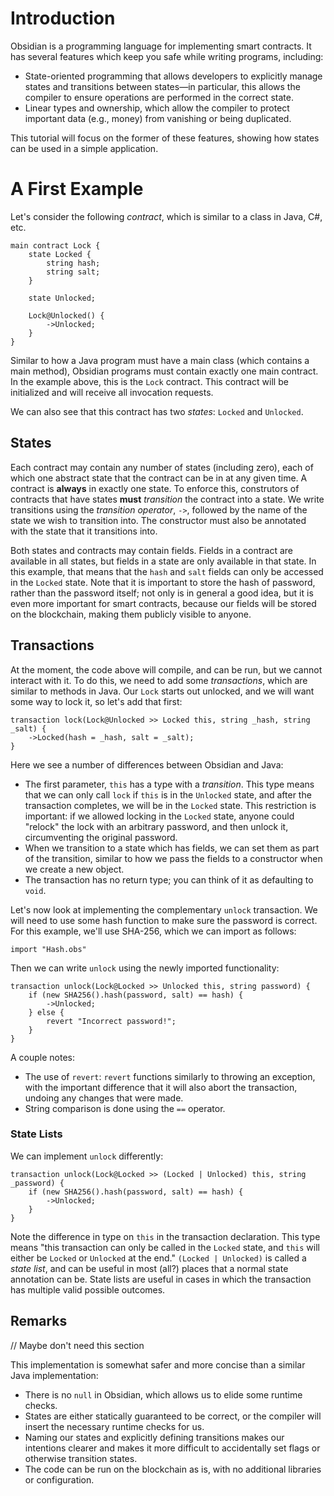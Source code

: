 # Introduction

Obsidian is a programming language for implementing smart contracts.
It has several features which keep you safe while writing programs, including:

- State-oriented programming that allows developers to explicitly manage states and transitions between states&mdash;in particular, this allows the compiler to ensure operations are performed in the correct state.
- Linear types and ownership, which allow the compiler to protect important data (e.g., money) from vanishing or being duplicated.

This tutorial will focus on the former of these features, showing how states can be used in a simple application.

# A First Example

Let's consider the following *contract*, which is similar to a class in Java, C#, etc.

```obsidian
main contract Lock {
    state Locked {
        string hash;
        string salt;
    }

    state Unlocked;

    Lock@Unlocked() {
        ->Unlocked;
    }
}
```

Similar to how a Java program must have a main class (which contains a main method), Obsidian programs must contain exactly one main contract.
In the example above, this is the `Lock` contract.
This contract will be initialized and will receive all invocation requests.

We can also see that this contract has two *states*: `Locked` and `Unlocked`.

## States

Each contract may contain any number of states (including zero), each of which one abstract state that the contract can be in at any given time.
A contract is **always** in exactly one state.
To enforce this, construtors of contracts that have states **must** *transition* the contract into a state.
We write transitions using the *transition operator*, `->`, followed by the name of the state we wish to transition into.
The constructor must also be annotated with the state that it transitions into.

Both states and contracts may contain fields.
Fields in a contract are available in all states, but fields in a state are only available in that state.
In this example, that means that the `hash` and `salt` fields can only be accessed in the `Locked` state.
Note that it is important to store the hash of password, rather than the password itself; not only is in general a good idea, but it is even more important for smart contracts, because our fields will be stored on the blockchain, making them publicly visible to anyone.

## Transactions

At the moment, the code above will compile, and can be run, but we cannot interact with it.
To do this, we need to add some *transactions*, which are similar to methods in Java.
Our `Lock` starts out unlocked, and we will want some way to lock it, so let's add that first:

```obsidian
transaction lock(Lock@Unlocked >> Locked this, string _hash, string _salt) {
    ->Locked(hash = _hash, salt = _salt);
}
```

Here we see a number of differences between Obsidian and Java:
- The first parameter, `this` has a type with a *transition*.
This type means that we can only call `lock` if `this` is in the `Unlocked` state, and after the transaction completes, we will be in the `Locked` state.
This restriction is important: if we allowed locking in the `Locked` state, anyone could "relock" the lock with an arbitrary password, and then unlock it, circumventing the original password.
- When we transition to a state which has fields, we can set them as part of the transition, similar to how we pass the fields to a constructor when we create a new object.
- The transaction has no return type; you can think of it as defaulting to `void`.

Let's now look at implementing the complementary `unlock` transaction.
We will need to use some hash function to make sure the password is correct.
For this example, we'll use SHA-256, which we can import as follows:

```obsidian
import "Hash.obs"
```

Then we can write `unlock` using the newly imported functionality:

```obsidian
transaction unlock(Lock@Locked >> Unlocked this, string password) {
    if (new SHA256().hash(password, salt) == hash) {
        ->Unlocked;
    } else {
        revert "Incorrect password!";
    }
}
```

A couple notes:
- The use of `revert`: `revert` functions similarly to throwing an exception, with the important difference that it will also abort the transaction, undoing any changes that were made.
- String comparison is done using the `==` operator.

### State Lists

We can implement `unlock` differently:

```obsidian
transaction unlock(Lock@Locked >> (Locked | Unlocked) this, string _password) {
    if (new SHA256().hash(password, salt) == hash) {
        ->Unlocked;
    }
}
```

Note the difference in type on `this` in the transaction declaration.
This type means "this transaction can only be called in the `Locked` state, and `this` will either be `Locked` or `Unlocked` at the end."
`(Locked | Unlocked)` is called a *state list*, and can be useful in most (all?) places that a normal state annotation can be.
State lists are useful in cases in which the transaction has multiple valid possible outcomes.

## Remarks

// Maybe don't need this section

This implementation is somewhat safer and more concise than a similar Java implementation:
- There is no `null` in Obsidian, which allows us to elide some runtime checks.
- States are either statically guaranteed to be correct, or the compiler will insert the necessary runtime checks for us.
- Naming our states and explicitly defining transitions makes our intentions clearer and makes it more difficult to accidentally set flags or otherwise transition states.
- The code can be run on the blockchain as is, with no additional libraries or configuration.

